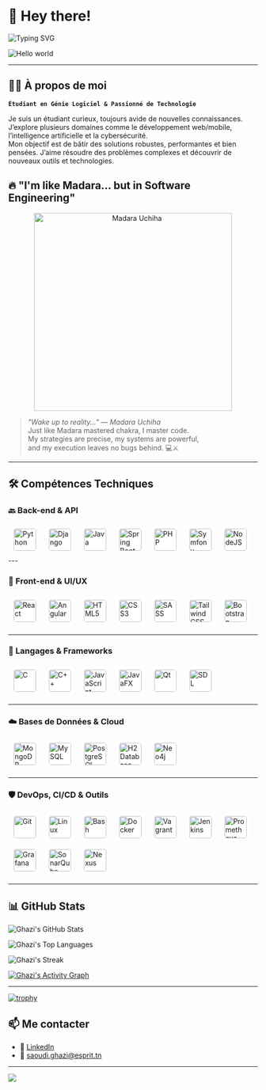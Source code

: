 # 👋 Hey there!

![Typing SVG](https://readme-typing-svg.demolab.com?font=Fira+Code&size=24&pause=1000&color=F75C7E&width=435&lines=Salut+je+suis+Ghazi+Saoudi;Étudiant+en+Génie+Logiciel;Passionné+par+l'IA%2C+la+cybersécurité%2C+le+dev)

<img src="https://raw.githubusercontent.com/sagar-viradiya/sagar-viradiya/master/resources/banner.png" alt="Hello world">

---

## 🧑‍💻 À propos de moi

**`Étudiant en Génie Logiciel & Passionné de Technologie`**

Je suis un étudiant curieux, toujours avide de nouvelles connaissances. J’explore plusieurs domaines comme le développement web/mobile, l’intelligence artificielle et la cybersécurité.  
Mon objectif est de bâtir des solutions robustes, performantes et bien pensées. J’aime résoudre des problèmes complexes et découvrir de nouveaux outils et technologies.

## 🔥 "I'm like Madara... but in Software Engineering"

<p align="center">
  <img src="https://media.giphy.com/media/v1.Y2lkPWVjZjA1ZTQ3eXh1NnNvbWVmanJ4NGJhdjhoeHJjNmdoY2lvbGczaThhY204aTZyeCZlcD12MV9naWZzX3JlbGF0ZWQmY3Q9Zw/8SEnoMhrEeBDa/giphy.gif" alt="Madara Uchiha" width="400">
</p>


> *"Wake up to reality..." — Madara Uchiha*  
> Just like Madara mastered chakra, I master code.  
> My strategies are precise, my systems are powerful,  
> and my execution leaves no bugs behind. 💻⚔️  
>
---



## 🛠️ Compétences Techniques

### 🔙 Back-end & API
<div align="left"> <img src="https://cdn.jsdelivr.net/gh/devicons/devicon/icons/python/python-original.svg" alt="Python" width="45" height="45" style="object-fit:contain; margin:5px; border-radius:10px; background:#fff; padding:6px;"/> <img src="https://cdn.jsdelivr.net/gh/devicons/devicon/icons/django/django-plain.svg" alt="Django" width="45" height="45" style="object-fit:contain; margin:5px; border-radius:10px; background:#fff; padding:6px;"/> <img src="https://cdn.jsdelivr.net/gh/devicons/devicon/icons/java/java-original.svg" alt="Java" width="45" height="45" style="object-fit:contain; margin:5px; border-radius:10px; background:#fff; padding:6px;"/> <img src="https://cdn.jsdelivr.net/gh/devicons/devicon/icons/spring/spring-original.svg" alt="Spring Boot" width="45" height="45" style="object-fit:contain; margin:5px; border-radius:10px; background:#fff; padding:6px;"/> <img src="https://cdn.jsdelivr.net/gh/devicons/devicon/icons/php/php-original.svg" alt="PHP" width="45" height="45" style="object-fit:contain; margin:5px; border-radius:10px; background:#fff; padding:6px;"/> <img src="https://cdn.jsdelivr.net/gh/devicons/devicon/icons/symfony/symfony-original.svg" alt="Symfony" width="45" height="45" style="object-fit:contain; margin:5px; border-radius:10px; background:#fff; padding:6px;"/> <img src="https://cdn.jsdelivr.net/gh/devicons/devicon/icons/nodejs/nodejs-original.svg" alt="NodeJS" width="45" height="45" style="object-fit:contain; margin:5px; border-radius:10px; background:#fff; padding:6px;"/> </div>
---

### 🎨 Front-end & UI/UX
<div align="left"> <img src="https://cdn.jsdelivr.net/gh/devicons/devicon/icons/react/react-original.svg" alt="React" width="45" height="45" style="object-fit:contain; margin:5px; border-radius:10px; background:#fff; padding:6px;"/> <img src="https://cdn.jsdelivr.net/gh/devicons/devicon/icons/angularjs/angularjs-original.svg" alt="Angular" width="45" height="45" style="object-fit:contain; margin:5px; border-radius:10px; background:#fff; padding:6px;"/> <img src="https://cdn.jsdelivr.net/gh/devicons/devicon/icons/html5/html5-original.svg" alt="HTML5" width="45" height="45" style="object-fit:contain; margin:5px; border-radius:10px; background:#fff; padding:6px;"/> <img src="https://cdn.jsdelivr.net/gh/devicons/devicon/icons/css3/css3-original.svg" alt="CSS3" width="45" height="45" style="object-fit:contain; margin:5px; border-radius:10px; background:#fff; padding:6px;"/> <img src="https://cdn.jsdelivr.net/gh/devicons/devicon/icons/sass/sass-original.svg" alt="SASS" width="45" height="45" style="object-fit:contain; margin:5px; border-radius:10px; background:#fff; padding:6px;"/> <img src="https://cdn.jsdelivr.net/gh/devicons/devicon/icons/tailwindcss/tailwindcss-original.svg" alt="TailwindCSS" width="45" height="45" style="object-fit:contain; margin:5px; border-radius:10px; background:#fff; padding:6px;"/> <img src="https://cdn.jsdelivr.net/gh/devicons/devicon/icons/bootstrap/bootstrap-original.svg" alt="Bootstrap" width="45" height="45" style="object-fit:contain; margin:5px; border-radius:10px; background:#fff; padding:6px;"/> </div>

---

### 🧠 Langages & Frameworks
<div align="left"> <img src="https://cdn.jsdelivr.net/gh/devicons/devicon/icons/c/c-original.svg" alt="C" width="45" height="45" style="object-fit:contain; margin:5px; border-radius:10px; background:#fff; padding:6px;"/> <img src="https://cdn.jsdelivr.net/gh/devicons/devicon/icons/cplusplus/cplusplus-original.svg" alt="C++" width="45" height="45" style="object-fit:contain; margin:5px; border-radius:10px; background:#fff; padding:6px;"/> <img src="https://cdn.jsdelivr.net/gh/devicons/devicon/icons/javascript/javascript-original.svg" alt="JavaScript" width="45" height="45" style="object-fit:contain; margin:5px; border-radius:10px; background:#fff; padding:6px;"/> <img src="https://cdn.jsdelivr.net/gh/devicons/devicon/icons/java/java-original.svg" alt="JavaFX" width="45" height="45" style="object-fit:contain; margin:5px; border-radius:10px; background:#fff; padding:6px;"/> <img src="https://cdn.jsdelivr.net/gh/devicons/devicon/icons/qt/qt-original.svg" alt="Qt" width="45" height="45" style="object-fit:contain; margin:5px; border-radius:10px; background:#fff; padding:6px;"/> <img src="https://cdn.jsdelivr.net/npm/simple-icons@v7/icons/sdl.svg" alt="SDL" width="45" height="45" style="object-fit:contain; margin:5px; border-radius:10px; background:#fff; padding:6px;"/> </div>

---

### ☁️ Bases de Données & Cloud
<div align="left"> <img src="https://cdn.jsdelivr.net/gh/devicons/devicon/icons/mongodb/mongodb-original.svg" alt="MongoDB" width="45" height="45" style="object-fit:contain; margin:5px; border-radius:10px; background:#fff; padding:6px;"/> <img src="https://cdn.jsdelivr.net/gh/devicons/devicon/icons/mysql/mysql-original.svg" alt="MySQL" width="45" height="45" style="object-fit:contain; margin:5px; border-radius:10px; background:#fff; padding:6px;"/> <img src="https://cdn.jsdelivr.net/gh/devicons/devicon/icons/postgresql/postgresql-original.svg" alt="PostgreSQL" width="45" height="45" style="object-fit:contain; margin:5px; border-radius:10px; background:#fff; padding:6px;"/> <img src="https://cdn.jsdelivr.net/npm/simple-icons@v7/icons/datagrip.svg" alt="H2 Database" width="45" height="45" style="object-fit:contain; margin:5px; border-radius:10px; background:#fff; padding:6px;"/> <img src="https://cdn.jsdelivr.net/npm/simple-icons@v7/icons/neo4j.svg" alt="Neo4j" width="45" height="45" style="object-fit:contain; margin:5px; border-radius:10px; background:#fff; padding:6px;"/> </div>

---

### 🛡️ DevOps, CI/CD & Outils
<div align="left"> <img src="https://cdn.jsdelivr.net/gh/devicons/devicon/icons/git/git-original.svg" alt="Git" width="45" height="45" style="object-fit:contain; margin:5px; border-radius:10px; background:#fff; padding:6px;"/> <img src="https://cdn.jsdelivr.net/gh/devicons/devicon/icons/linux/linux-original.svg" alt="Linux" width="45" height="45" style="object-fit:contain; margin:5px; border-radius:10px; background:#fff; padding:6px;"/> <img src="https://cdn.jsdelivr.net/gh/devicons/devicon/icons/bash/bash-original.svg" alt="Bash" width="45" height="45" style="object-fit:contain; margin:5px; border-radius:10px; background:#fff; padding:6px;"/> <img src="https://cdn.jsdelivr.net/gh/devicons/devicon/icons/docker/docker-original.svg" alt="Docker" width="45" height="45" style="object-fit:contain; margin:5px; border-radius:10px; background:#fff; padding:6px;"/> <img src="https://cdn.jsdelivr.net/gh/devicons/devicon/icons/vagrant/vagrant-original.svg" alt="Vagrant" width="45" height="45" style="object-fit:contain; margin:5px; border-radius:10px; background:#fff; padding:6px;"/> <img src="https://cdn.jsdelivr.net/gh/devicons/devicon/icons/jenkins/jenkins-original.svg" alt="Jenkins" width="45" height="45" style="object-fit:contain; margin:5px; border-radius:10px; background:#fff; padding:6px;"/> <img src="https://cdn.jsdelivr.net/gh/devicons/devicon/icons/prometheus/prometheus-original.svg" alt="Prometheus" width="45" height="45" style="object-fit:contain; margin:5px; border-radius:10px; background:#fff; padding:6px;"/> <img src="https://cdn.jsdelivr.net/gh/devicons/devicon/icons/grafana/grafana-original.svg" alt="Grafana" width="45" height="45" style="object-fit:contain; margin:5px; border-radius:10px; background:#fff; padding:6px;"/> <img src="https://cdn.jsdelivr.net/npm/simple-icons@v13/icons/sonarqube.svg" alt="SonarQube" width="45" height="45" style="object-fit:contain; margin:5px; border-radius:10px; background:#fff; padding:6px;"/> <img src="https://cdn.jsdelivr.net/npm/simple-icons@v13/icons/sonatype.svg" alt="Nexus" width="45" height="45" style="object-fit:contain; margin:5px; border-radius:10px; background:#fff; padding:6px;"/> </div>

---


## 📊 GitHub Stats

![Ghazi's GitHub Stats](https://github-readme-stats.vercel.app/api?username=ghazy001&show_icons=true&theme=radical)

![Ghazi's Top Languages](https://github-readme-stats.vercel.app/api/top-langs/?username=ghazy001&layout=compact&theme=radical)

![Ghazi's Streak](https://github-readme-streak-stats.herokuapp.com/?user=ghazy001&theme=radical)

[![Ghazi's Activity Graph](https://github-readme-activity-graph.vercel.app/graph?username=ghazy001&theme=dracula)](https://github.com/Ashutosh00710/github-readme-activity-graph)

---

[![trophy](https://github-profile-trophy.vercel.app/?username=ghazy001)](https://github.com/ryo-ma/github-profile-trophy)


<!--START_SECTION:waka-->
<!--END_SECTION:waka-->



## 📫 Me contacter

- 🔗 [LinkedIn](https://www.linkedin.com/in/ghazi-saoudi-5b6086271/)
- 📧 saoudi.ghazi@esprit.tn

---
<!-- Footer wave -->
<img src="https://capsule-render.vercel.app/api?type=waving&color=0:91EAE4,50:86A8E7,100:7F7FD5&height=120&section=footer"/>
